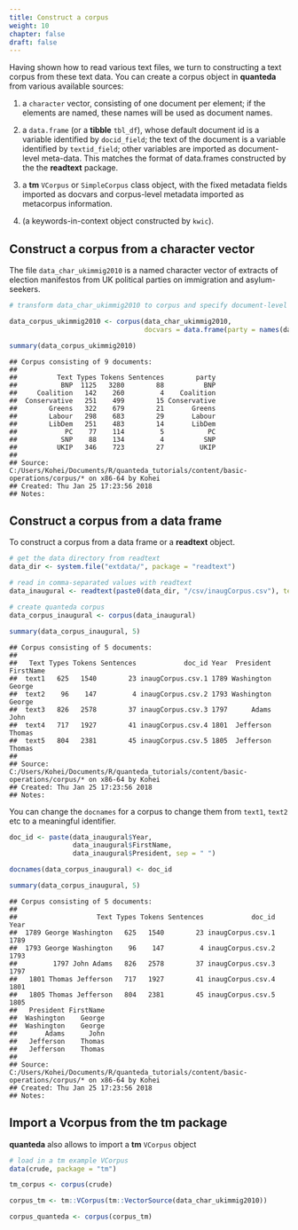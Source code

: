 ```yaml
---
title: Construct a corpus
weight: 10
chapter: false
draft: false
---
```




Having shown how to read various text files, we turn to constructing a text corpus from these text data. You can create a corpus object in **quanteda** from various available sources:

1. a `character` vector, consisting of one document per element; if the elements are named, these names will be used as document names.

2. a `data.frame` (or a **tibble** `tbl_df`), whose default document id is a variable identified by `docid_field`; the text of the document is a variable identified by `textid_field`; other variables are imported as document-level meta-data. This matches the format of data.frames constructed by the the **readtext** package.

3. a **tm** `VCorpus` or `SimpleCorpus` class object, with the fixed metadata fields imported as docvars and corpus-level metadata imported as metacorpus information.

4. (a keywords-in-context object constructed by `kwic`).


## Construct a corpus from a character vector

The file `data_char_ukimmig2010` is a named character vector of extracts of election manifestos from UK political parties on immigration and asylum-seekers.


```r
# transform data_char_ukimmig2010 to corpus and specify document-level variables

data_corpus_ukimmig2010 <- corpus(data_char_ukimmig2010, 
                                  docvars = data.frame(party = names(data_char_ukimmig2010)))

summary(data_corpus_ukimmig2010)
```

```
## Corpus consisting of 9 documents:
## 
##          Text Types Tokens Sentences        party
##           BNP  1125   3280        88          BNP
##     Coalition   142    260         4    Coalition
##  Conservative   251    499        15 Conservative
##        Greens   322    679        21       Greens
##        Labour   298    683        29       Labour
##        LibDem   251    483        14       LibDem
##            PC    77    114         5           PC
##           SNP    88    134         4          SNP
##          UKIP   346    723        27         UKIP
## 
## Source:  C:/Users/Kohei/Documents/R/quanteda_tutorials/content/basic-operations/corpus/* on x86-64 by Kohei
## Created: Thu Jan 25 17:23:56 2018
## Notes:
```


## Construct a corpus from a data frame

To construct a corpus from a data frame or a **readtext** object.


```r
# get the data directory from readtext
data_dir <- system.file("extdata/", package = "readtext")
```


```r
# read in comma-separated values with readtext
data_inaugural <- readtext(paste0(data_dir, "/csv/inaugCorpus.csv"), text_field = "texts")

# create quanteda corpus
data_corpus_inaugural <- corpus(data_inaugural)

summary(data_corpus_inaugural, 5)
```

```
## Corpus consisting of 5 documents:
## 
##   Text Types Tokens Sentences            doc_id Year  President FirstName
##  text1   625   1540        23 inaugCorpus.csv.1 1789 Washington    George
##  text2    96    147         4 inaugCorpus.csv.2 1793 Washington    George
##  text3   826   2578        37 inaugCorpus.csv.3 1797      Adams      John
##  text4   717   1927        41 inaugCorpus.csv.4 1801  Jefferson    Thomas
##  text5   804   2381        45 inaugCorpus.csv.5 1805  Jefferson    Thomas
## 
## Source:  C:/Users/Kohei/Documents/R/quanteda_tutorials/content/basic-operations/corpus/* on x86-64 by Kohei
## Created: Thu Jan 25 17:23:56 2018
## Notes:
```

You can change the `docnames` for a corpus to change them from `text1`, `text2` etc to a meaningful identifier. 


```r
doc_id <- paste(data_inaugural$Year, 
                data_inaugural$FirstName, 
                data_inaugural$President, sep = " ")

docnames(data_corpus_inaugural) <- doc_id

summary(data_corpus_inaugural, 5)
```

```
## Corpus consisting of 5 documents:
## 
##                    Text Types Tokens Sentences            doc_id Year
##  1789 George Washington   625   1540        23 inaugCorpus.csv.1 1789
##  1793 George Washington    96    147         4 inaugCorpus.csv.2 1793
##         1797 John Adams   826   2578        37 inaugCorpus.csv.3 1797
##   1801 Thomas Jefferson   717   1927        41 inaugCorpus.csv.4 1801
##   1805 Thomas Jefferson   804   2381        45 inaugCorpus.csv.5 1805
##   President FirstName
##  Washington    George
##  Washington    George
##       Adams      John
##   Jefferson    Thomas
##   Jefferson    Thomas
## 
## Source:  C:/Users/Kohei/Documents/R/quanteda_tutorials/content/basic-operations/corpus/* on x86-64 by Kohei
## Created: Thu Jan 25 17:23:56 2018
## Notes:
```


## Import a Vcorpus from the tm package

**quanteda** also allows to import a **tm** `VCorpus` object


```r
# load in a tm example VCorpus
data(crude, package = "tm")

tm_corpus <- corpus(crude)

corpus_tm <- tm::VCorpus(tm::VectorSource(data_char_ukimmig2010))

corpus_quanteda <- corpus(corpus_tm)
```
